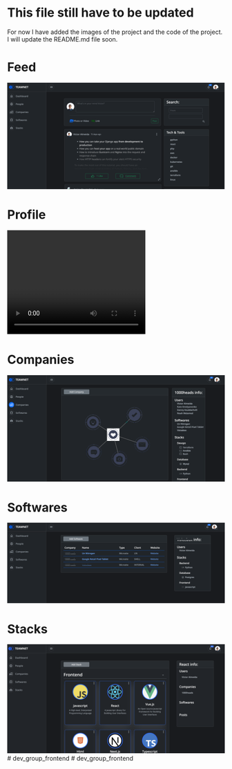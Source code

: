# This file still have to be updated

For now I have added the images of the project and the code of the project. I will update the README.md file soon. 


# Feed
<img src="./README/Feed.png"/>

# Profile
<video width="320" height="240" controls>
  <source src="./README/profile.mp4" type="video/mp4">
</video>

# Companies
<img src="./README/Companies.png"/>

# Softwares
<img src="./README/Softwares.png"/>

# Stacks
<img src="./README/Stacks.png"/>
# dev_group_frontend
# dev_group_frontend
